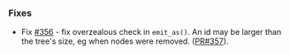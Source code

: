 
### Fixes

- Fix [#356](https://github.com/biojppm/rapidyaml/issues/356) - fix overzealous check in `emit_as()`. An id may be larger than the tree's size, eg when nodes were removed.
([PR#357](https://github.com/biojppm/rapidyaml/pull/357)).

